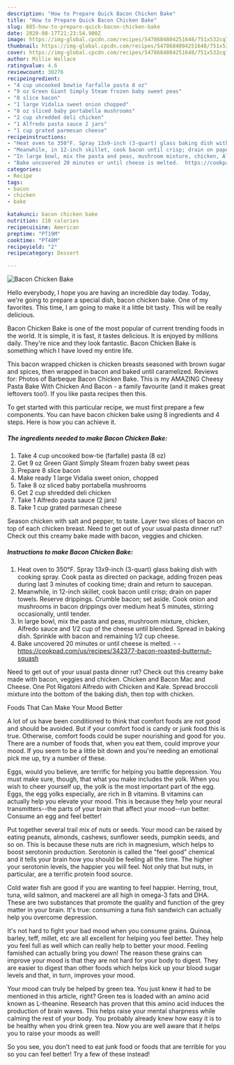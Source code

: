 ```yaml
---
description: "How to Prepare Quick Bacon Chicken Bake"
title: "How to Prepare Quick Bacon Chicken Bake"
slug: 885-how-to-prepare-quick-bacon-chicken-bake
date: 2020-08-17T21:23:54.900Z
image: https://img-global.cpcdn.com/recipes/5478684804251648/751x532cq70/bacon-chicken-bake-recipe-main-photo.jpg
thumbnail: https://img-global.cpcdn.com/recipes/5478684804251648/751x532cq70/bacon-chicken-bake-recipe-main-photo.jpg
cover: https://img-global.cpcdn.com/recipes/5478684804251648/751x532cq70/bacon-chicken-bake-recipe-main-photo.jpg
author: Millie Wallace
ratingvalue: 4.6
reviewcount: 30276
recipeingredient:
- "4 cup uncooked bowtie farfalle pasta 8 oz"
- "9 oz Green Giant Simply Steam frozen baby sweet peas"
- "8 slice bacon"
- "1 large Vidalia sweet onion chopped"
- "8 oz sliced baby portabella mushrooms"
- "2 cup shredded deli chicken"
- "1 Alfredo pasta sauce 2 jars"
- "1 cup grated parmesan cheese"
recipeinstructions:
- "Heat oven to 350°F. Spray 13x9-inch (3-quart) glass baking dish with cooking spray. Cook pasta as directed on package, adding frozen peas during last 3 minutes of cooking time; drain and return to saucepan."
- "Meanwhile, in 12-inch skillet, cook bacon until crisp; drain on paper towels. Reserve drippings. Crumble bacon; set aside. Cook onion and mushrooms in bacon drippings over medium heat 5 minutes, stirring occasionally, until tender."
- "In large bowl, mix the pasta and peas, mushroom mixture, chicken, Alfredo sauce and 1/2 cup of the cheese until blended. Spread in baking dish. Sprinkle with bacon and remaining 1/2 cup cheese."
- "Bake uncovered 20 minutes or until cheese is melted.  https://cookpad.com/us/recipes/342377-bacon-roasted-butternut-squash"
categories:
- Recipe
tags:
- bacon
- chicken
- bake

katakunci: bacon chicken bake 
nutrition: 110 calories
recipecuisine: American
preptime: "PT19M"
cooktime: "PT48M"
recipeyield: "2"
recipecategory: Dessert

---
```



![Bacon Chicken Bake](https://img-global.cpcdn.com/recipes/5478684804251648/751x532cq70/bacon-chicken-bake-recipe-main-photo.jpg)

Hello everybody, I hope you are having an incredible day today. Today, we're going to prepare a special dish, bacon chicken bake. One of my favorites. This time, I am going to make it a little bit tasty. This will be really delicious.

Bacon Chicken Bake is one of the most popular of current trending foods in the world. It is simple, it is fast, it tastes delicious. It is enjoyed by millions daily. They're nice and they look fantastic. Bacon Chicken Bake is something which I have loved my entire life.

This bacon wrapped chicken is chicken breasts seasoned with brown sugar and spices, then wrapped in bacon and baked until caramelized. Reviews for: Photos of Barbeque Bacon Chicken Bake. This is my AMAZING Cheesy Pasta Bake With Chicken And Bacon - a family favourite (and it makes great leftovers too!). If you like pasta recipes then this.


To get started with this particular recipe, we must first prepare a few components. You can have bacon chicken bake using 8 ingredients and 4 steps. Here is how you can achieve it.

<!--inarticleads1-->

##### The ingredients needed to make Bacon Chicken Bake:

1. Take 4 cup uncooked bow-tie (farfalle) pasta (8 oz)
1. Get 9 oz Green Giant Simply Steam frozen baby sweet peas
1. Prepare 8 slice bacon
1. Make ready 1 large Vidalia sweet onion, chopped
1. Take 8 oz sliced baby portabella mushrooms
1. Get 2 cup shredded deli chicken
1. Take 1 Alfredo pasta sauce (2 jars)
1. Take 1 cup grated parmesan cheese


Season chicken with salt and pepper, to taste. Layer two slices of bacon on top of each chicken breast. Need to get out of your usual pasta dinner rut? Check out this creamy bake made with bacon, veggies and chicken. 

<!--inarticleads2-->

##### Instructions to make Bacon Chicken Bake:

1. Heat oven to 350°F. Spray 13x9-inch (3-quart) glass baking dish with cooking spray. Cook pasta as directed on package, adding frozen peas during last 3 minutes of cooking time; drain and return to saucepan.
1. Meanwhile, in 12-inch skillet, cook bacon until crisp; drain on paper towels. Reserve drippings. Crumble bacon; set aside. Cook onion and mushrooms in bacon drippings over medium heat 5 minutes, stirring occasionally, until tender.
1. In large bowl, mix the pasta and peas, mushroom mixture, chicken, Alfredo sauce and 1/2 cup of the cheese until blended. Spread in baking dish. Sprinkle with bacon and remaining 1/2 cup cheese.
1. Bake uncovered 20 minutes or until cheese is melted. -  - https://cookpad.com/us/recipes/342377-bacon-roasted-butternut-squash


Need to get out of your usual pasta dinner rut? Check out this creamy bake made with bacon, veggies and chicken. Chicken and Bacon Mac and Cheese. One Pot Rigatoni Alfredo with Chicken and Kale. Spread broccoli mixture into the bottom of the baking dish, then top with chicken. 

Foods That Can Make Your Mood Better


A lot of us have been conditioned to think that comfort foods are not good and should be avoided. But if your comfort food is candy or junk food this is true. Otherwise, comfort foods could be super nourishing and good for you. There are a number of foods that, when you eat them, could improve your mood. If you seem to be a little bit down and you're needing an emotional pick me up, try a number of these.

Eggs, would you believe, are terrific for helping you battle depression. You must make sure, though, that what you make includes the yolk. When you wish to cheer yourself up, the yolk is the most important part of the egg. Eggs, the egg yolks especially, are rich in B vitamins. B vitamins can actually help you elevate your mood. This is because they help your neural transmitters--the parts of your brain that affect your mood--run better. Consume an egg and feel better!

Put together several trail mix of nuts or seeds. Your mood can be raised by eating peanuts, almonds, cashews, sunflower seeds, pumpkin seeds, and so on. This is because these nuts are rich in magnesium, which helps to boost serotonin production. Serotonin is called the "feel good" chemical and it tells your brain how you should be feeling all the time. The higher your serotonin levels, the happier you will feel. Not only that but nuts, in particular, are a terrific protein food source.

Cold water fish are good if you are wanting to feel happier. Herring, trout, tuna, wild salmon, and mackerel are all high in omega-3 fats and DHA. These are two substances that promote the quality and function of the grey matter in your brain. It's true: consuming a tuna fish sandwich can actually help you overcome depression. 

It's not hard to fight your bad mood when you consume grains. Quinoa, barley, teff, millet, etc are all excellent for helping you feel better. They help you feel full as well which can really help to better your mood. Feeling famished can actually bring you down! The reason these grains can improve your mood is that they are not hard for your body to digest. They are easier to digest than other foods which helps kick up your blood sugar levels and that, in turn, improves your mood.

Your mood can truly be helped by green tea. You just knew it had to be mentioned in this article, right? Green tea is loaded with an amino acid known as L-theanine. Research has proven that this amino acid induces the production of brain waves. This helps raise your mental sharpness while calming the rest of your body. You probably already knew how easy it is to be healthy when you drink green tea. Now you are well aware that it helps you to raise your moods as well!

So you see, you don't need to eat junk food or foods that are terrible for you so you can feel better! Try a few of these instead!

